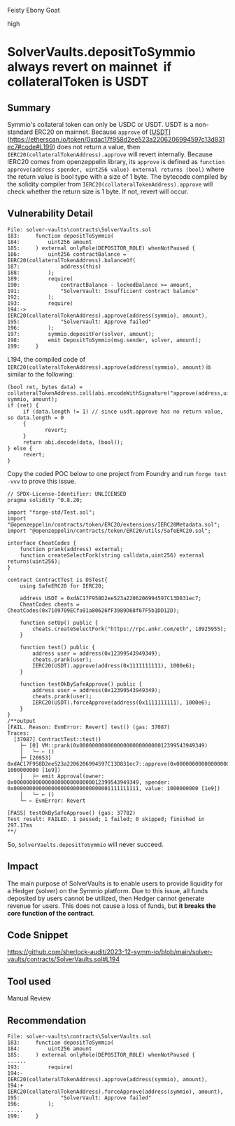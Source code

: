 Feisty Ebony Goat

high

# SolverVaults.depositToSymmio always revert on mainnet  if collateralToken is USDT

## Summary

Symmio's collateral token can only be USDC or USDT. USDT is a non-standard ERC20 on mainnet. Because `approve` of [[USDT](https://etherscan.io/token/0xdac17f958d2ee523a2206206994597c13d831ec7#code#L199)](https://etherscan.io/token/0xdac17f958d2ee523a2206206994597c13d831ec7#code#L199) does not return a value, then `IERC20(collateralTokenAddress).approve` will revert internally. Because IERC20 comes from openzeppelin library, its `approve` is defined as `function approve(address spender, uint256 value) external returns (bool)` where the return value is bool type with a size of 1 byte. The bytecode compiled by the solidity compiler from `IERC20(collateralTokenAddress).approve` will check whether the return size is 1 byte. If not, revert will occur.

## Vulnerability Detail

```solidity
File: solver-vaults\contracts\SolverVaults.sol
183:     function depositToSymmio(
184:         uint256 amount
185:     ) external onlyRole(DEPOSITOR_ROLE) whenNotPaused {
186:         uint256 contractBalance = IERC20(collateralTokenAddress).balanceOf(
187:             address(this)
188:         );
189:         require(
190:             contractBalance - lockedBalance >= amount,
191:             "SolverVault: Insufficient contract balance"
192:         );
193:         require(
194:->           IERC20(collateralTokenAddress).approve(address(symmio), amount),
195:             "SolverVault: Approve failed"
196:         );
197:         symmio.depositFor(solver, amount);
198:         emit DepositToSymmio(msg.sender, solver, amount);
199:     }
```

L194, the compiled code of `IERC20(collateralTokenAddress).approve(address(symmio), amount)` is similar to the following:

```solidity
(bool ret, bytes data) = collateralTokenAddress.call(abi.encodeWithSignature("approve(address,uint256)", symmio, amount);
if (ret) {
     if (data.length != 1) // since usdt.approve has no return value, so data.length = 0
     {
            revert;
     }
     return abi.decode(data, (bool));
} else {
     revert;
}
```

Copy the coded POC below to one project from Foundry and run `forge test -vvv` to prove this issue.

```solidity
// SPDX-License-Identifier: UNLICENSED
pragma solidity ^0.8.20;

import "forge-std/Test.sol";
import "@openzeppelin/contracts/token/ERC20/extensions/IERC20Metadata.sol";
import "@openzeppelin/contracts/token/ERC20/utils/SafeERC20.sol";

interface CheatCodes {
    function prank(address) external;
    function createSelectFork(string calldata,uint256) external returns(uint256);
}

contract ContractTest is DSTest{
    using SafeERC20 for IERC20;

    address USDT = 0xdAC17F958D2ee523a2206206994597C13D831ec7;
    CheatCodes cheats = CheatCodes(0x7109709ECfa91a80626fF3989D68f67F5b1DD12D);

    function setUp() public {
        cheats.createSelectFork("https://rpc.ankr.com/eth", 18925955);
    }

    function test() public {
        address user = address(0x12399543949349);
        cheats.prank(user);
        IERC20(USDT).approve(address(0x1111111111), 1000e6);
    }

    function testOkBySafeApprove() public {
        address user = address(0x12399543949349);
        cheats.prank(user);
        IERC20(USDT).forceApprove(address(0x1111111111), 1000e6);
    }
}
/**output
[FAIL. Reason: EvmError: Revert] test() (gas: 37087)
Traces:
  [37087] ContractTest::test()
    ├─ [0] VM::prank(0x0000000000000000000000000012399543949349)
    │   └─ ← ()
    ├─ [26953] 0xdAC17F958D2ee523a2206206994597C13D831ec7::approve(0x0000000000000000000000000000001111111111, 1000000000 [1e9])
    │   ├─ emit Approval(owner: 0x0000000000000000000000000012399543949349, spender: 0x0000000000000000000000000000001111111111, value: 1000000000 [1e9])
    │   └─ ← ()
    └─ ← EvmError: Revert

[PASS] testOkBySafeApprove() (gas: 37782)
Test result: FAILED. 1 passed; 1 failed; 0 skipped; finished in 297.17ms
**/
```

So, `SolverVaults.depositToSymmio` will never succeed.

## Impact

The main purpose of SolverVaults is to enable users to provide liquidity for a Hedger (solver) on the Symmio platform. Due to this issue, all funds deposited by users cannot be utilized, then Hedger cannot generate revenue for users. This does not cause a loss of funds, but **it breaks the core function of the contract**.

## Code Snippet

https://github.com/sherlock-audit/2023-12-symm-io/blob/main/solver-vaults/contracts/SolverVaults.sol#L194

## Tool used

Manual Review

## Recommendation

```solidity
File: solver-vaults\contracts\SolverVaults.sol
183:     function depositToSymmio(
184:         uint256 amount
185:     ) external onlyRole(DEPOSITOR_ROLE) whenNotPaused {
......
193:         require(
194:-            IERC20(collateralTokenAddress).approve(address(symmio), amount),
194:+            IERC20(collateralTokenAddress).forceApprove(address(symmio), amount),
195:             "SolverVault: Approve failed"
196:         );
.....
199:     }
```

&nbsp;